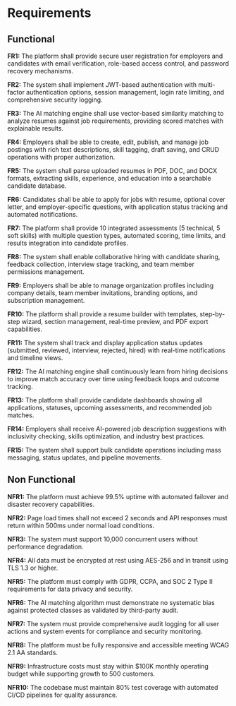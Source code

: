 # Requirements

## Functional

**FR1:** The platform shall provide secure user registration for employers and candidates with email verification, role-based access control, and password recovery mechanisms.

**FR2:** The system shall implement JWT-based authentication with multi-factor authentication options, session management, login rate limiting, and comprehensive security logging.

**FR3:** The AI matching engine shall use vector-based similarity matching to analyze resumes against job requirements, providing scored matches with explainable results.

**FR4:** Employers shall be able to create, edit, publish, and manage job postings with rich text descriptions, skill tagging, draft saving, and CRUD operations with proper authorization.

**FR5:** The system shall parse uploaded resumes in PDF, DOC, and DOCX formats, extracting skills, experience, and education into a searchable candidate database.

**FR6:** Candidates shall be able to apply for jobs with resume, optional cover letter, and employer-specific questions, with application status tracking and automated notifications.

**FR7:** The platform shall provide 10 integrated assessments (5 technical, 5 soft skills) with multiple question types, automated scoring, time limits, and results integration into candidate profiles.

**FR8:** The system shall enable collaborative hiring with candidate sharing, feedback collection, interview stage tracking, and team member permissions management.

**FR9:** Employers shall be able to manage organization profiles including company details, team member invitations, branding options, and subscription management.

**FR10:** The platform shall provide a resume builder with templates, step-by-step wizard, section management, real-time preview, and PDF export capabilities.

**FR11:** The system shall track and display application status updates (submitted, reviewed, interview, rejected, hired) with real-time notifications and timeline views.

**FR12:** The AI matching engine shall continuously learn from hiring decisions to improve match accuracy over time using feedback loops and outcome tracking.

**FR13:** The platform shall provide candidate dashboards showing all applications, statuses, upcoming assessments, and recommended job matches.

**FR14:** Employers shall receive AI-powered job description suggestions with inclusivity checking, skills optimization, and industry best practices.

**FR15:** The system shall support bulk candidate operations including mass messaging, status updates, and pipeline movements.

## Non Functional

**NFR1:** The platform must achieve 99.5% uptime with automated failover and disaster recovery capabilities.

**NFR2:** Page load times shall not exceed 2 seconds and API responses must return within 500ms under normal load conditions.

**NFR3:** The system must support 10,000 concurrent users without performance degradation.

**NFR4:** All data must be encrypted at rest using AES-256 and in transit using TLS 1.3 or higher.

**NFR5:** The platform must comply with GDPR, CCPA, and SOC 2 Type II requirements for data privacy and security.

**NFR6:** The AI matching algorithm must demonstrate no systematic bias against protected classes as validated by third-party audit.

**NFR7:** The system must provide comprehensive audit logging for all user actions and system events for compliance and security monitoring.

**NFR8:** The platform must be fully responsive and accessible meeting WCAG 2.1 AA standards.

**NFR9:** Infrastructure costs must stay within $100K monthly operating budget while supporting growth to 500 customers.

**NFR10:** The codebase must maintain 80% test coverage with automated CI/CD pipelines for quality assurance.